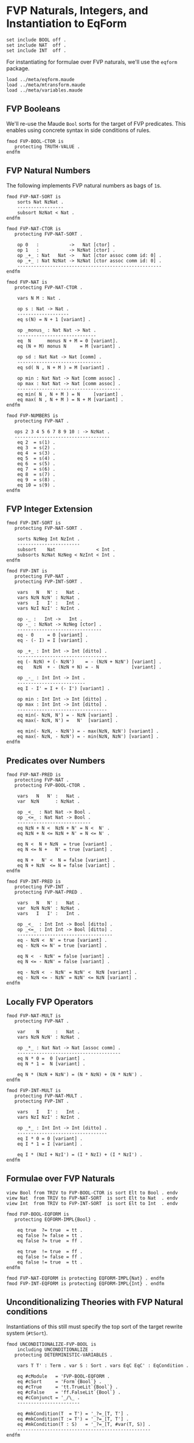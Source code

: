 FVP Naturals, Integers, and Instantiation to EqForm
===================================================

```maude
set include BOOL off .
set include NAT  off .
set include INT  off .
```

For instantiating for formulae over FVP naturals, we'll use the `eqform` package.

```maude
load ../meta/eqform.maude
load ../meta/mtransform.maude
load ../meta/variables.maude
```

FVP Booleans
------------

We'll re-use the Maude `Bool` sorts for the target of FVP predicates.
This enables using concrete syntax in side conditions of rules.

```maude
fmod FVP-BOOL-CTOR is
   protecting TRUTH-VALUE .
endfm
```

FVP Natural Numbers
-------------------

The following implements FVP natural numbers as bags of `1`s.

```maude
fmod FVP-NAT-SORT is
    sorts Nat NzNat .
    -----------------
    subsort NzNat < Nat .
endfm

fmod FVP-NAT-CTOR is
   protecting FVP-NAT-SORT .

    op 0   :           ->   Nat [ctor] .
    op 1   :           -> NzNat [ctor] .
    op _+_ : Nat   Nat ->   Nat [ctor assoc comm id: 0] .
    op _+_ : Nat NzNat -> NzNat [ctor assoc comm id: 0] .
    -----------------------------------------------------
endfm

fmod FVP-NAT is
   protecting FVP-NAT-CTOR .

    vars N M : Nat .

    op s : Nat -> Nat .
    -------------------
    eq s(N) = N + 1 [variant] .

    op _monus_ : Nat Nat -> Nat .
    -----------------------------
    eq  N      monus N + M = 0 [variant].
    eq (N + M) monus N     = M [variant] .

    op sd : Nat Nat -> Nat [comm] .
    -------------------------------
    eq sd( N , N + M ) = M [variant] .

    op min : Nat Nat -> Nat [comm assoc] .
    op max : Nat Nat -> Nat [comm assoc] .
    --------------------------------------
    eq min( N , N + M ) = N     [variant] .
    eq max( N , N + M ) = N + M [variant] .
endfm

fmod FVP-NUMBERS is
   protecting FVP-NAT .

   ops 2 3 4 5 6 7 8 9 10 : -> NzNat .
   -----------------------------------
    eq 2  = s(1) .
    eq 3  = s(2) .
    eq 4  = s(3) .
    eq 5  = s(4) .
    eq 6  = s(5) .
    eq 7  = s(6) .
    eq 8  = s(7) .
    eq 9  = s(8) .
    eq 10 = s(9) .
endfm
```

FVP Integer Extension
---------------------

```maude
fmod FVP-INT-SORT is
   protecting FVP-NAT-SORT .

    sorts NzNeg Int NzInt .
    -----------------------
    subsort    Nat               < Int .
    subsorts NzNat NzNeg < NzInt < Int .
endfm

fmod FVP-INT is
   protecting FVP-NAT .
   protecting FVP-INT-SORT .

    vars   N   N' :   Nat .
    vars NzN NzN' : NzNat .
    vars   I   I' :   Int .
    vars NzI NzI' : NzInt .

    op -_ :   Int ->   Int .
    op -_ : NzNat -> NzNeg [ctor] .
    -------------------------------
    eq - 0     = 0 [variant] .
    eq - (- I) = I [variant] .

    op _+_ : Int Int -> Int [ditto] .
    ---------------------------------
    eq (- NzN) + (- NzN')    = - (NzN + NzN') [variant] .
    eq    NzN  + - (NzN + N) = - N            [variant] .

    op _-_ : Int Int -> Int .
    -------------------------
    eq I - I' = I + (- I') [variant] .

    op min : Int Int -> Int [ditto] .
    op max : Int Int -> Int [ditto] .
    ---------------------------------
    eq min(- NzN, N') = - NzN [variant] .
    eq max(- NzN, N') =   N'  [variant] .

    eq min(- NzN, - NzN') = - max(NzN, NzN') [variant] .
    eq max(- NzN, - NzN') = - min(NzN, NzN') [variant] .
endfm
```

Predicates over Numbers
-----------------------

```maude
fmod FVP-NAT-PRED is
   protecting FVP-NAT .
   protecting FVP-BOOL-CTOR .

    vars   N   N' :   Nat .
    var  NzN      : NzNat .

    op _<_  : Nat Nat -> Bool .
    op _<=_ : Nat Nat -> Bool .
    ---------------------------
    eq NzN + N <  NzN + N' = N <  N' .
    eq NzN + N <= NzN + N' = N <= N' .

    eq N <  N + NzN  = true [variant] .
    eq N <= N +   N' = true [variant] .

    eq N +   N' <  N = false [variant] .
    eq N + NzN  <= N = false [variant] .
endfm
```

```maude
fmod FVP-INT-PRED is
   protecting FVP-INT .
   protecting FVP-NAT-PRED .

    vars   N   N' :   Nat .
    var  NzN NzN' : NzNat .
    vars   I   I' :   Int .

    op _<_  : Int Int -> Bool [ditto] .
    op _<=_ : Int Int -> Bool [ditto] .
    -----------------------------------
    eq - NzN <  N' = true [variant] .
    eq - NzN <= N' = true [variant] .

    eq N <  - NzN' = false [variant] .
    eq N <= - NzN' = false [variant] .

    eq - NzN <  - NzN' = NzN' <  NzN [variant] .
    eq - NzN <= - NzN' = NzN' <= NzN [variant] .
endfm
```

Locally FVP Operators
---------------------

```maude
fmod FVP-NAT-MULT is
   protecting FVP-NAT .

    var    N      :   Nat .
    vars NzN NzN' : NzNat .

    op _*_ : Nat Nat -> Nat [assoc comm] .
    --------------------------------------
    eq N * 0 =  0 [variant] .
    eq N * 1 =  N [variant] .

    eq N * (NzN + NzN') = (N * NzN) + (N * NzN') .
endfm

fmod FVP-INT-MULT is
   protecting FVP-NAT-MULT .
   protecting FVP-INT .

    vars   I   I' :   Int .
    vars NzI NzI' : NzInt .

    op _*_ : Int Int -> Int [ditto] .
    ---------------------------------
    eq I * 0 = 0 [variant] .
    eq I * 1 = I [variant] .

    eq I * (NzI + NzI') = (I * NzI) + (I * NzI') .
endfm
```

Formulae over FVP Naturals
--------------------------

```maude
view Bool from TRIV to FVP-BOOL-CTOR is sort Elt to Bool . endv
view Nat  from TRIV to FVP-NAT-SORT  is sort Elt to Nat  . endv
view Int  from TRIV to FVP-INT-SORT  is sort Elt to Int  . endv

fmod FVP-BOOL-EQFORM is
   protecting EQFORM-IMPL{Bool} .

    eq true  ?= true  = tt .
    eq false ?= false = tt .
    eq false ?= true  = ff .

    eq true  != true  = ff .
    eq false != false = ff .
    eq false != true  = tt .
endfm

fmod FVP-NAT-EQFORM is protecting EQFORM-IMPL{Nat} . endfm
fmod FVP-INT-EQFORM is protecting EQFORM-IMPL{Int} . endfm
```

Unconditionalizing Theories with FVP Natural conditions
-------------------------------------------------------

Instantiations of this still must specify the top sort of the target rewrite system (`#tSort`).

```maude
fmod UNCONDITIONALIZE-FVP-BOOL is
    including UNCONDITIONALIZE .
   protecting DETERMINISTIC-VARIABLES .

    vars T T' : Term . var S : Sort . vars EqC EqC' : EqCondition .

    eq #cModule   = 'FVP-BOOL-EQFORM .
    eq #cSort     = 'Form`{Bool`} .
    eq #cTrue     = 'tt.TrueLit`{Bool`} .
    eq #cFalse    = 'ff.FalseLit`{Bool`} .
    eq #cConjunct = '_/\_ .
    -----------------------

    eq #mkCondition(T  = T') = '_?=_[T, T'] .
    eq #mkCondition(T := T') = '_?=_[T, T'] .
    eq #mkCondition(T : S)   = '_?=_[T, #var(T, S)] .
    -------------------------------------------------
endfm
```
